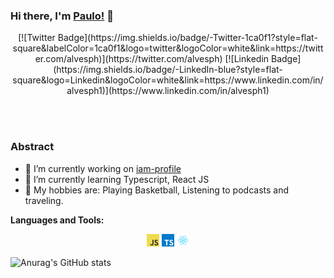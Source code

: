 ### Hi there, I'm [Paulo!](https://alvesph.github.io/) 👋

<p align="center">
[![Twitter Badge](https://img.shields.io/badge/-Twitter-1ca0f1?style=flat-square&labelColor=1ca0f1&logo=twitter&logoColor=white&link=https://twitter.com/alvesph)](https://twitter.com/alvesph)
[![Linkedin Badge](https://img.shields.io/badge/-LinkedIn-blue?style=flat-square&logo=Linkedin&logoColor=white&link=https://www.linkedin.com/in/alvesph1)](https://www.linkedin.com/in/alvesph1)
</p>

<br />
<br />

### Abstract

- 🔭 I’m currently working on [iam-profile](https://github.com/alvesph/iam-proflle)
- 🌱 I’m currently learning Typescript, React JS
- 💙 My hobbies are: Playing Basketball, Listening to podcasts and traveling. 

**Languages and Tools:**  
<p align="center">
<code><img height="20" src="https://raw.githubusercontent.com/github/explore/80688e429a7d4ef2fca1e82350fe8e3517d3494d/topics/javascript/javascript.png"></code>
<code><img height="20" src="https://raw.githubusercontent.com/github/explore/80688e429a7d4ef2fca1e82350fe8e3517d3494d/topics/typescript/typescript.png"></code>
<code><img height="20" src="https://raw.githubusercontent.com/github/explore/80688e429a7d4ef2fca1e82350fe8e3517d3494d/topics/react/react.png"></code> 
</p>

![Anurag's GitHub stats](https://github-readme-stats.vercel.app/api?username=anuraghazra&show_icons=true&theme=radical)
